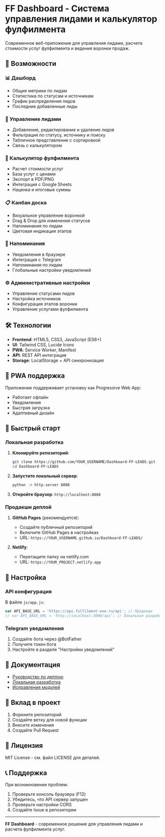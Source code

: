 # FF Dashboard - Система управления лидами и калькулятор фулфилмента

Современное веб-приложение для управления лидами, расчета стоимости услуг фулфилмента и ведения воронки продаж.

## 🚀 Возможности

### 📊 Дашборд
- Общие метрики по лидам
- Статистика по статусам и источникам
- График распределения лидов
- Последние добавленные лиды

### 👥 Управление лидами
- Добавление, редактирование и удаление лидов
- Фильтрация по статусу, источнику и поиску
- Табличное представление с сортировкой
- Связь с калькулятором

### 🧮 Калькулятор фулфилмента
- Расчет стоимости услуг
- База услуг с ценами
- Экспорт в PDF/PNG
- Интеграция с Google Sheets
- Наценка и итоговые суммы

### 📋 Канбан доска
- Визуальное управление воронкой
- Drag & Drop для изменения статусов
- Напоминания по лидам
- Цветовая индикация этапов

### 🔔 Напоминания
- Уведомления в браузере
- Интеграция с Telegram
- Напоминания по лидам
- Глобальные настройки уведомлений

### ⚙️ Административные настройки
- Управление статусами лидов
- Настройка источников
- Конфигурация этапов воронки
- Управление услугами фулфилмента

## 🛠 Технологии

- **Frontend**: HTML5, CSS3, JavaScript (ES6+)
- **UI**: Tailwind CSS, Lucide Icons
- **PWA**: Service Worker, Manifest
- **API**: REST API интеграция
- **Storage**: LocalStorage + API синхронизация

## 📱 PWA поддержка

Приложение поддерживает установку как Progressive Web App:
- Работает офлайн
- Уведомления
- Быстрая загрузка
- Адаптивный дизайн

## 🚀 Быстрый старт

### Локальная разработка

1. **Клонируйте репозиторий**:
   ```bash
   git clone https://github.com/YOUR_USERNAME/Dashboard-FF-LEADS.git
   cd Dashboard-FF-LEADS
   ```

2. **Запустите локальный сервер**:
   ```bash
   python -m http.server 8080
   ```

3. **Откройте браузер**: `http://localhost:8080`

### Продакшн деплой

1. **GitHub Pages** (рекомендуется):
   - Создайте публичный репозиторий
   - Включите GitHub Pages в настройках
   - URL: `https://YOUR_USERNAME.github.io/Dashboard-FF-LEADS/`

2. **Netlify**:
   - Перетащите папку на netlify.com
   - URL: `https://YOUR_PROJECT.netlify.app`

## 🔧 Настройка

### API конфигурация

В файле `js/app.js`:
```javascript
var API_BASE_URL = 'https://api.fulfilment-one.ru/api'; // Продакшн
// var API_BASE_URL = 'http://localhost:3000/api'; // Локальная разработка
```

### Telegram уведомления

1. Создайте бота через @BotFather
2. Получите токен бота
3. Настройте в разделе "Настройки уведомлений"

## 📖 Документация

- [Руководство по деплою](DEPLOYMENT_GUIDE.md)
- [Локальная разработка](LOCAL_DEVELOPMENT_GUIDE.md)
- [Исправления модулей](FINAL_MODULE_FIXES.md)

## 🤝 Вклад в проект

1. Форкните репозиторий
2. Создайте ветку для новой функции
3. Внесите изменения
4. Создайте Pull Request

## 📄 Лицензия

MIT License - см. файл LICENSE для деталей.

## 📞 Поддержка

При возникновении проблем:
1. Проверьте консоль браузера (F12)
2. Убедитесь, что API сервер запущен
3. Проверьте настройки CORS
4. Создайте Issue в репозитории

---

**FF Dashboard** - современное решение для управления лидами и расчета фулфилмента услуг.